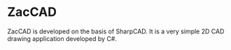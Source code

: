 # ZacCAD
ZacCAD is developed on the basis of SharpCAD. It is a very simple 2D CAD drawing application developed by C#.
